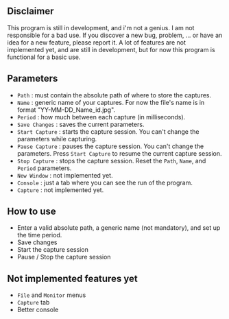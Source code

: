## Disclaimer

This program is still in development, and i'm not a genius. I am not responsible for a bad use. If you discover a new bug, problem, ... or have an idea for a new feature, please report it.
A lot of features are not implemented yet, and are still in development, but for now this program is functional for a basic use.


## Parameters

 - `Path` : must contain the absolute path of where to store the captures.
 - `Name` : generic name of your captures. For now the file's name is in format "YY-MM-DD_Name_id.jpg".
 - `Period` : how much between each capture (in milliseconds).
 - `Save Changes` : saves the current parameters.
 - `Start Capture` : starts the capture session. You can't change the parameters while capturing.
 - `Pause Capture` : pauses the capture session. You can't change the parameters. Press `Start Capture` to resume the current capture session.
 - `Stop Capture` : stops the capture session. Reset the `Path`, `Name`, and `Period` parameters.
 - `New Window` :  not implemented yet.
 - `Console` : just a tab where you can see the run of the program.
 - `Capture` : not implemented yet.


## How to use

 - Enter a valid absolute path, a generic name (not mandatory), and set up the time period.
 - Save changes
 - Start the capture session
 - Pause / Stop the capture session


## Not implemented features yet

* `File` and `Monitor` menus
* `Capture` tab
* Better console

